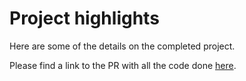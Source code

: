 # Project highlights

Here are some of the details on the completed project.

Please find a link to the PR with all the code done [here](?).


